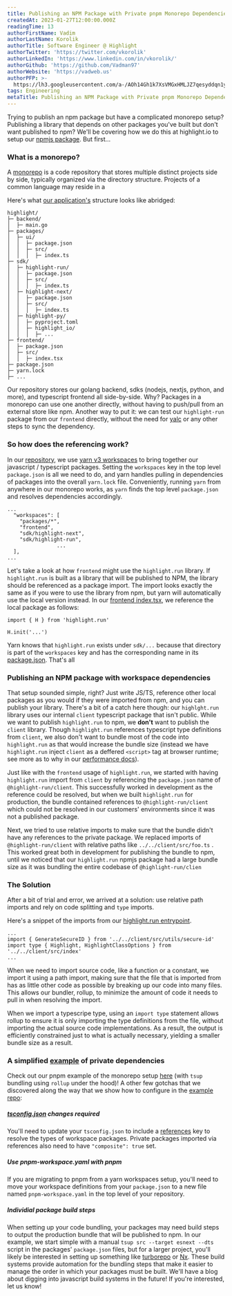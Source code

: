 ```yaml
---
title: Publishing an NPM Package with Private pnpm Monorepo Dependencies
createdAt: 2023-01-27T12:00:00.000Z
readingTime: 13
authorFirstName: Vadim
authorLastName: Korolik
authorTitle: Software Engineer @ Highlight
authorTwitter: 'https://twitter.com/vkorolik'
authorLinkedIn: 'https://www.linkedin.com/in/vkorolik/'
authorGithub: 'https://github.com/Vadman97'
authorWebsite: 'https://vadweb.us'
authorPFP: >-
  https://lh3.googleusercontent.com/a-/AOh14Gh1k7XsVMGxHMLJZ7qesyddqn1y4EKjfbodEYiY=s96-c
tags: Engineering
metaTitle: Publishing an NPM Package with Private pnpm Monorepo Dependencies
---
```


Trying to publish an npm package but have a complicated monorepo setup? Publishing a library that depends on other packages you've built but don't want published to npm? We'll be covering how we do this at highlight.io to setup our [npmjs package](https://www.npmjs.com/package/highlight.run "https://www.npmjs.com/package/highlight.run"). But first...

### What is a monorepo?

A [monorepo](https://en.wikipedia.org/wiki/Monorepo "https://en.wikipedia.org/wiki/Monorepo") is a code repository that stores multiple distinct projects side by side, typically organized via the directory structure. Projects of a common language may reside in a

Here's what [our application's](https://github.com/highlight/highlight/ "https://github.com/highlight/highlight/") structure looks like abridged:

```
highlight/
├─ backend/
│  ├─ main.go
├─ packages/
│  ├─ ui/
│  │  ├─ package.json
│  │  ├─ src/
│  │  │  ├─ index.ts
├─ sdk/
│  ├─ highlight-run/
│  │  ├─ package.json
│  │  ├─ src/
│  │  │  ├─ index.ts
│  ├─ highlight-next/
│  │  ├─ package.json
│  │  ├─ src/
│  │  │  ├─ index.ts
│  ├─ highlight-py/
│  │  ├─ pyproject.toml
│  │  ├─ highlight_io/
│  │  │  ├─ ...
├─ frontend/
│  ├─ package.json
│  ├─ src/
│  │  ├─ index.tsx
├─ package.json
├─ yarn.lock
├─ ...
```

Our repository stores our golang backend, sdks (nodejs, nextjs, python, and more), and typescript frontend all side-by-side. Why? Packages in a monorepo can use one another directly, without having to push/pull from an external store like npm. Another way to put it: we can test our `highlight-run` package from our `frontend` directly, without the need for [yalc](https://github.com/wclr/yalc "https://github.com/wclr/yalc") or any other steps to sync the dependency.

### So how does the referencing work?

In our [repository](https://github.com/highlight/highlight "https://github.com/highlight/highlight"), we use [yarn v3 workspaces](https://yarnpkg.com/features/workspaces/ "https://yarnpkg.com/features/workspaces/") to bring together our javascript / typescript packages. Setting the `workspaces` key in the top level `package.json` is all we need to do, and yarn handles pulling in dependencies of packages into the overall `yarn.lock` file. Conveniently, running `yarn` from anywhere in our monorepo works, as `yarn` finds the top level `package.json` and resolves dependencies accordingly.

```
...
  "workspaces": [
    "packages/*",
    "frontend",
    "sdk/highlight-next",
    "sdk/highlight-run",
                ...
  ],
...
```

Let's take a look at how `frontend` might use the `highlight.run` library. If `highlight.run` is built as a library that will be published to NPM, the library should be referenced as a package import. The import looks exactly the same as if you were to use the library from npm, but yarn will automatically use the local version instead. In our [frontend index.tsx](https://github.com/highlight/highlight/blob/main/frontend/src/index.tsx "https://github.com/highlight/highlight/blob/main/frontend/src/index.tsx"), we reference the local package as follows:

```
import { H } from 'highlight.run'

H.init('...')
```

Yarn knows that `highlight.run` exists under `sdk/...` because that directory is part of the `workspaces` key and has the corresponding name in its [package.json](https://github.com/highlight/highlight/blob/main/sdk/highlight-run/package.json "https://github.com/highlight/highlight/blob/main/sdk/highlight-run/package.json"). That's all

### Publishing an NPM package with workspace dependencies

That setup sounded simple, right? Just write JS/TS, reference other local packages as you would if they were imported from npm, and you can publish your library. There's a bit of a catch here though: our `highlght.run` library uses our internal `client` typescript package that isn't public. While we want to publish `highlight.run` to npm, we **don't** want to publish the `client` library. Though `highlight.run` references typescript type definitions from `client`, we also don't want to bundle most of the code into `highlight.run` as that would increase the bundle size (instead we have `highlight.run` inject `client` as a deffered `<script>` tag at browser runtime; see more as to why in our [performance docs](https://www.highlight.io/docs/general/product-features/session-replay/performance-impact "https://www.highlight.io/docs/general/product-features/session-replay/performance-impact")).

Just like with the `frontend` usage of `highlight.run`, we started with having `highlight.run` import from `client` by referencing the `package.json` name of `@highlight-run/client`. This successfully worked in development as the reference could be resolved, but when we built `highlight.run` for production, the bundle contained references to `@highlight-run/client` which could not be resolved in our customers' environments since it was not a published package.

Next, we tried to use relative imports to make sure that the bundle didn't have any references to the private package. We replaced imports of `@highlight-run/client` with relative paths like `../../client/src/foo.ts` . This worked great both in development for publishing the bundle to npm, until we noticed that our `highlight.run` npmjs package had a large bundle size as it was bundling the entire codebase of `@highlight-run/clien`

### The Solution

After a bit of trial and error, we arrived at a solution: use relative path imports and rely on code splitting and `type` imports.

Here's a snippet of the imports from our [highlight.run entrypoint](https://github.com/highlight/highlight/blob/main/sdk/highlight-run/src/index.tsx "https://github.com/highlight/highlight/blob/main/sdk/highlight-run/src/index.tsx").

```
...
import { GenerateSecureID } from '../../client/src/utils/secure-id'
import type { Highlight, HighlightClassOptions } from '../../client/src/index'
...
```

When we need to import source code, like a function or a constant, we import it using a path import, making sure that the file that is imported from has as little other code as possible by breaking up our code into many files. This allows our bundler, rollup, to minimize the amount of code it needs to pull in when resolving the import.

When we import a typescripe type, using an `import type` statement allows rollup to ensure it is only importing the type definitions from the file, without importing the actual source code implementations. As a result, the output is efficiently constrained just to what is actually necessary, yielding a smaller bundle size as a result.

### A simplified [example](https://github.com/highlight/example-monorepo-pnpm "https://github.com/highlight/example-monorepo-pnpm") of private dependencies

Check out our pnpm example of the monorepo setup [here](https://github.com/highlight/example-monorepo-pnpm "https://github.com/highlight/example-monorepo-pnpm") (with `tsup` bundling using `rollup` under the hood)! A other few gotchas that we discovered along the way that we show how to configure in the [example repo](https://github.com/highlight/example-monorepo-pnpm "https://github.com/highlight/example-monorepo-pnpm"):

##### [tsconfig.json](https://github.com/highlight/example-monorepo-pnpm/blob/main/packages/first/tsconfig.json "https://github.com/highlight/example-monorepo-pnpm/blob/main/packages/first/tsconfig.json") changes required

You'll need to update your `tsconfig.json` to include a [references](https://www.typescriptlang.org/docs/handbook/project-references.html "https://www.typescriptlang.org/docs/handbook/project-references.html") key to resolve the types of workspace packages. Private packages imported via references also need to have `"composite": true` set.

##### Use pnpm-workspace.yaml with pnpm

If you are migrating to pnpm from a yarn workspaces setup, you'll need to move your workspace definitions from your `package.json` to a new file named `pnpm-workspace.yaml` in the top level of your repository.

##### Individial package build steps

When setting up your code bundling, your packages may need build steps to output the production bundle that will be published to npm. In our example, we start simple with a manual `tsup src --target esnext --dts` script in the packages' `package.json` files, but for a larger project, you'll likely be interested in setting up something like [turborepo](https://github.com/vercel/turbo "https://github.com/vercel/turbo") or [Nx](https://nx.dev/ "https://nx.dev/"). These build systems provide automation for the bundling steps that make it easier to manage the order in which your packages must be built. We'll have a blog about digging into javascript build systems in the future! If you're interested, let us know!
